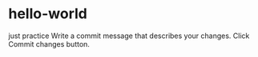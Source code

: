 # hello-world
just practice
Write a commit message that describes your changes.
Click Commit changes button.
